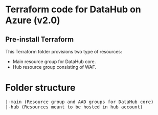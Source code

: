 # Terraform code for DataHub on Azure (v2.0)

## Pre-install Terraform
This Terraform folder provisions two type of resources:

- Main resource group for DataHub core. 
- Hub resource group consisting of WAF.

# Folder structure
<pre>
|-main (Resource group and AAD groups for DataHub core)
|-hub (Resources meant to be hosted in hub account)
</pre>

